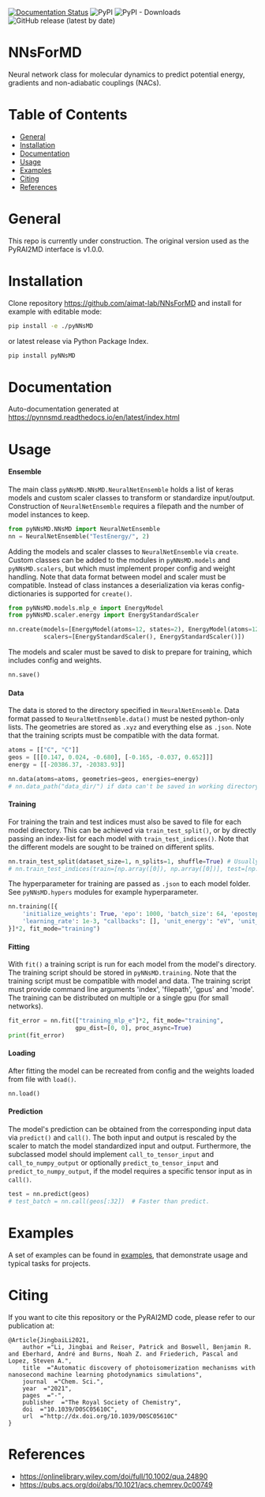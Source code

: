 [![Documentation Status](https://readthedocs.org/projects/pynnsmd/badge/?version=latest)](https://pynnsmd.readthedocs.io/en/latest/?badge=latest)
![PyPI](https://img.shields.io/pypi/v/pyNNsMD)
![PyPI - Downloads](https://img.shields.io/pypi/dm/pyNNsMD)
![GitHub release (latest by date)](https://img.shields.io/github/v/release/aimat-lab/NNsForMD)

# NNsForMD

Neural network class for molecular dynamics to predict potential energy, gradients and non-adiabatic couplings (NACs).

# Table of Contents
* [General](#general)
* [Installation](#installation)
* [Documentation](#documentation)
* [Usage](#usage)
* [Examples](#examples)
* [Citing](#citing)
* [References](#references)

<a name="general"></a>
# General
This repo is currently under construction. The original version used as the PyRAI2MD interface is v1.0.0.



<a name="installation"></a>
# Installation

Clone repository https://github.com/aimat-lab/NNsForMD and install for example with editable mode:

```bash
pip install -e ./pyNNsMD
```
or latest release via Python Package Index.

```bash
pip install pyNNsMD
```

<a name="documentation"></a>
# Documentation

Auto-documentation generated at https://pynnsmd.readthedocs.io/en/latest/index.html

<a name="usage"></a>
# Usage

#### Ensemble
The main class ``pyNNsMD.NNsMD.NeuralNetEnsemble`` holds a list of keras models and custom scaler classes to transform or standardize input/output.
Construction of ``NeuralNetEnsemble`` requires a filepath and the number of model instances to keep.

```python
from pyNNsMD.NNsMD import NeuralNetEnsemble
nn = NeuralNetEnsemble("TestEnergy/", 2)
```

Adding the models and scaler classes to ``NeuralNetEnsemble`` via `create`. 
Custom classes can be added to the modules in ``pyNNsMD.models`` and ``pyNNsMD.scalers``, 
but which must implement proper config and weight handling. 
Note that data format between model and scaler must be compatible.
Instead of class instances a deserialization via keras config-dictionaries is supported for `create()`.

```python
from pyNNsMD.models.mlp_e import EnergyModel
from pyNNsMD.scaler.energy import EnergyStandardScaler

nn.create(models=[EnergyModel(atoms=12, states=2), EnergyModel(atoms=12, states=2)],
          scalers=[EnergyStandardScaler(), EnergyStandardScaler()])
```

The models and scaler must be saved to disk to prepare for training, which includes config and weights.

```python
nn.save()
```

#### Data

The data is stored to the directory specified in ``NeuralNetEnsemble``.
Data format passed to ``NeuralNetEnsemble.data()`` must be nested python-only lists.
The geometries are stored as `.xyz` and everything else as `.json`. 
Note that the training scripts must be compatible with the data format.

```python
atoms = [["C", "C"]]
geos = [[[0.147, 0.024, -0.680], [-0.165, -0.037, 0.652]]]
energy = [[-20386.37, -20383.93]]

nn.data(atoms=atoms, geometries=geos, energies=energy)
# nn.data_path("data_dir/") if data can't be saved in working directory.
```
#### Training

For training the train and test indices must also be saved to file for each model directory.
This can be achieved via ``train_test_split()``, 
or by directly passing an index-list for each model with ``train_test_indices()``.
Note that the different models are sought to be trained on different splits.

```python
nn.train_test_split(dataset_size=1, n_splits=1, shuffle=True) # Usually n_splits=5 or 10
# nn.train_test_indices(train=[np.array([0]), np.array([0])], test=[np.array([0]), np.array([0])])
```

The hyperparameter for training are passed as `.json` to each model folder. 
See ``pyNNsMD.hypers`` modules for example hyperparameter.

```python
nn.training([{
    'initialize_weights': True, 'epo': 1000, 'batch_size': 64, 'epostep': 10, 
    'learning_rate': 1e-3, "callbacks": [], 'unit_energy': "eV", 'unit_gradient': "eV/A"
}]*2, fit_mode="training")
```

#### Fitting

With `fit()` a training script is run for each model from the model's directory. 
The training script should be stored in ``pyNNsMD.training``. 
Note that the training script must be compatible with model and data. 
The training script must provide command line arguments 'index', 'filepath', 'gpus' and 'mode'.
The training can be distributed on multiple or a single gpu (for small networks).

```python
fit_error = nn.fit(["training_mlp_e"]*2, fit_mode="training", 
                   gpu_dist=[0, 0], proc_async=True)
print(fit_error)
```

#### Loading

After fitting the model can be recreated from config and the weights loaded from file with ``load()``.

```python
nn.load()
```

#### Prediction

The model's prediction can be obtained from the corresponding input data via `predict()` and ``call()``.
The both input and output is rescaled by the scaler to match the model standardized input and output.
Furthermore, the subclassed model should implement ``call_to_tensor_input`` and ``call_to_numpy_output`` or optionally
`predict_to_tensor_input` and `predict_to_numpy_output`, 
if the model requires a specific tensor input as in `call()`.

```python
test = nn.predict(geos)
# test_batch = nn.call(geos[:32])  # Faster than predict.
```

<a name="examples"></a>
# Examples

A set of examples can be found in [examples](examples), that demonstrate usage and typical tasks for projects.

<a name="citing"></a>
# Citing

If you want to cite this repository or the PyRAI2MD code, please refer to our publication at:
```
@Article{JingbaiLi2021,
    author ="Li, Jingbai and Reiser, Patrick and Boswell, Benjamin R. and Eberhard, André and Burns, Noah Z. and Friederich, Pascal and Lopez, Steven A.",
    title  ="Automatic discovery of photoisomerization mechanisms with nanosecond machine learning photodynamics simulations",
    journal  ="Chem. Sci.",
    year  ="2021",
    pages  ="-",
    publisher  ="The Royal Society of Chemistry",
    doi  ="10.1039/D0SC05610C",
    url  ="http://dx.doi.org/10.1039/D0SC05610C"
}
```

<a name="references"></a>
# References

* https://onlinelibrary.wiley.com/doi/full/10.1002/qua.24890
* https://pubs.acs.org/doi/abs/10.1021/acs.chemrev.0c00749